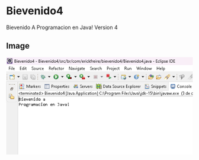 # Bievenido4
 Bievenido A Programacion en Java! Version 4


 ## Image
![Currículo no Computador](Bievenido_4.png)